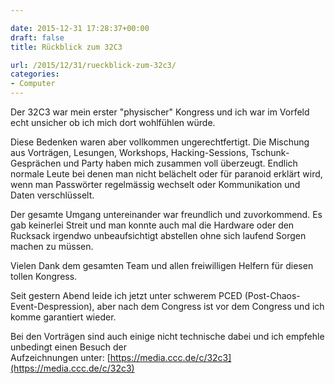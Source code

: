 ```yaml
---

date: 2015-12-31 17:28:37+00:00
draft: false
title: Rückblick zum 32C3

url: /2015/12/31/rueckblick-zum-32c3/
categories:
- Computer
---
```


Der 32C3 war mein erster "physischer" Kongress und ich war im Vorfeld echt unsicher ob ich mich dort wohlfühlen würde.

Diese Bedenken waren aber vollkommen ungerechtfertigt. Die Mischung aus Vorträgen, Lesungen, Workshops, Hacking-Sessions, Tschunk-Gesprächen und Party haben mich zusammen voll überzeugt. Endlich normale Leute bei denen man nicht belächelt oder für paranoid erklärt wird, wenn man Passwörter regelmässig wechselt oder Kommunikation und Daten verschlüsselt.

Der gesamte Umgang untereinander war freundlich und zuvorkommend. Es gab keinerlei Streit und man konnte auch mal die Hardware oder den Rucksack irgendwo unbeaufsichtigt abstellen ohne sich laufend Sorgen machen zu müssen.

Vielen Dank dem gesamten Team und allen freiwilligen Helfern für diesen tollen Kongress.

Seit gestern Abend leide ich jetzt unter schwerem PCED (Post-Chaos-Event-Despression), aber nach dem Congress ist vor dem Congress und ich komme garantiert wieder.

Bei den Vorträgen sind auch einige nicht technische dabei und ich empfehle unbedingt einen Besuch der Aufzeichnungen unter: [https://media.ccc.de/c/32c3](https://media.ccc.de/c/32c3)
